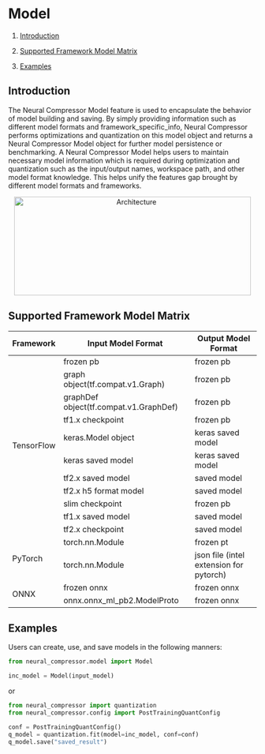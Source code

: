 Model
=====

1. [Introduction](#introduction)

2. [Supported Framework Model Matrix](#supported-framework-model-matrix)

3. [Examples](#examples)


## Introduction

The Neural Compressor Model feature is used to encapsulate the behavior of model building and saving. By simply providing information such as different model formats and framework_specific_info, Neural Compressor performs optimizations and quantization on this model object and returns a Neural Compressor Model object for further model persistence or benchmarking. A Neural Compressor Model helps users to maintain necessary model information which is required during optimization and quantization such as the input/output names, workspace path, and other model format knowledge. This helps unify the features gap brought by different model formats and frameworks.  
<a target="_blank" href="./imgs/inc_model.png" text-align:center>
    <center> 
        <img src="./imgs/model.png" alt="Architecture" width=480 height=200> 
    </center>
</a>


## Supported Framework Model Matrix

<table>
    <thead>
        <tr>
            <th>Framework</th>
            <th>Input Model Format</th>
            <th>Output Model Format</th>
        </tr>
    </thead>
    <tbody>
        <tr>
            <td rowspan=11>TensorFlow</td>
            <td>frozen pb</td>
            <td>frozen pb</td>
        </tr>
        <tr>
            <td>graph object(tf.compat.v1.Graph)</td>
            <td>frozen pb</td>
        </tr>
        <tr>
            <td>graphDef object(tf.compat.v1.GraphDef)</td>
            <td>frozen pb</td>
        </tr>
        <tr>
            <td>tf1.x checkpoint</td>
            <td>frozen pb</td>
        </tr>
        <tr>
            <td>keras.Model object</td>
            <td>keras saved model</td>
        </tr>
        <tr>
            <td>keras saved model</td>
            <td>keras saved model</td>
        </tr>
        <tr>
            <td>tf2.x saved model</td>
            <td>saved model</td>
        </tr>
        <tr>
            <td>tf2.x h5 format model</td>
            <td>saved model</td>
        </tr>
        <tr>
            <td>slim checkpoint</td>
            <td>frozen pb</td>
        </tr>
        <tr>
            <td>tf1.x saved model</td>
            <td>saved model</td>
        </tr>
        <tr>
            <td>tf2.x checkpoint</td>
            <td>saved model</td>
        </tr>
        <tr>
            <td rowspan=2>PyTorch</td>
            <td>torch.nn.Module</td>
            <td>frozen pt</td>
        </tr>
        <tr>
            <td>torch.nn.Module</td>
            <td>json file (intel extension for pytorch)</td>
        </tr>
        <tr>
            <td rowspan=2>ONNX</td>
            <td>frozen onnx</td>
            <td>frozen onnx</td>
        </tr>
        <tr>
            <td>onnx.onnx_ml_pb2.ModelProto</td>
            <td>frozen onnx</td>
        </tr>
    </tbody>
</table>


## Examples

Users can create, use, and save models in the following manners:

```python
from neural_compressor.model import Model

inc_model = Model(input_model)
```

or

```python
from neural_compressor import quantization
from neural_compressor.config import PostTrainingQuantConfig

conf = PostTrainingQuantConfig()
q_model = quantization.fit(model=inc_model, conf=conf)
q_model.save("saved_result")
```
